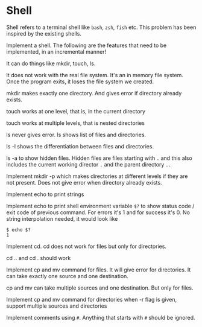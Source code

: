 # Shell

Shell refers to a terminal shell like `bash`, `zsh`, `fish` etc. This problem
has been inspired by the existing shells.

Implement a shell. The following are the features that need to be
implemented, in an incremental manner!

It can do things like mkdir, touch, ls.

It does not work with the real file system. It's an in memory file system.
Once the program exits, it loses the file system we created.

mkdir makes exactly one directory. And gives error if directory already exists. 

touch works at one level, that is, in the current directory

touch works at multiple levels, that is nested directories

ls never gives error. ls shows list of files and directories. 

ls -l shows the differentiation between files and directories. 

ls -a to show hidden files. Hidden files are files starting with `.` and
this also includes the current working director `.` and the parent directory `..`

Implement mkdir -p which makes directories at different levels if they are not
present. Does not give error when directory already exists.

Implement echo to print strings

Implement echo to print shell environment variable `$?` to show status code / 
exit code of previous command. For errors it's 1 and for success it's 0.
No string interpolation needed, it would look like

```
$ echo $?
1
```

Implement cd. cd does not work for files but only for directories. 

cd .. and cd . should work

Implement cp and mv command for files. It will give error for directories. 
It can take exactly one source and one destination. 

cp and mv can take multiple sources and one destination. But only for files.

Implement cp and mv command for directories when -r flag is given, support
multiple sources and directories

Implement comments using `#`. Anything that starts with `#` should be ignored.
